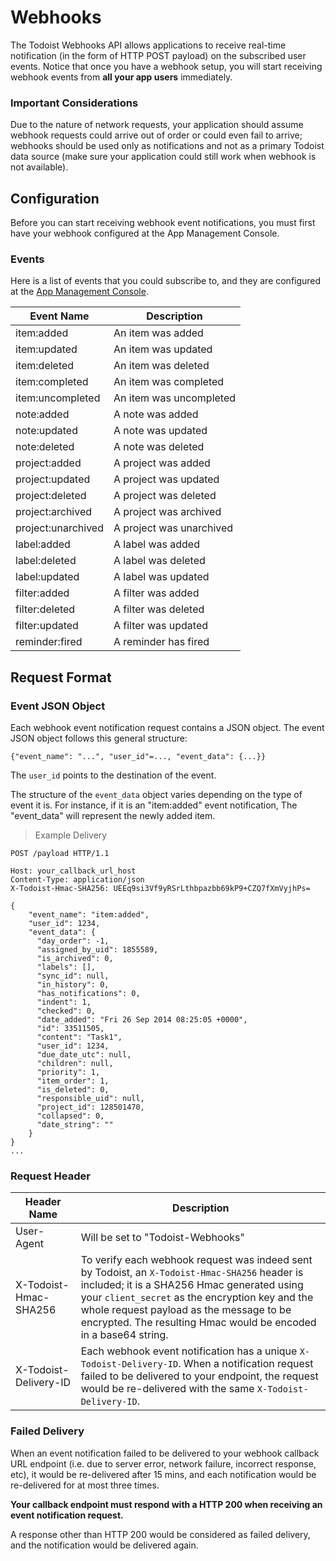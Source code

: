 # Webhooks

The Todoist Webhooks API allows applications to receive real-time notification
(in the form of HTTP POST payload) on the subscribed user events. Notice that
once you have a webhook setup, you will start receiving webhook events from
**all your app users** immediately.

### Important Considerations

Due to the nature of network requests, your application should assume webhook
requests could arrive out of order or could even fail to arrive; webhooks should
be used only as notifications and not as a primary Todoist data source (make
sure your application could still work when webhook is not available).


## Configuration

Before you can start receiving webhook event notifications, you must first have
your webhook configured at the App Management Console.

### Events

Here is a list of events that you could subscribe to, and they are configured at
the [App Management Console](/appconsole.html).

Event Name | Description
-------- | -----------
item:added | An item was added
item:updated | An item was updated
item:deleted | An item was deleted
item:completed | An item was completed
item:uncompleted | An item was uncompleted
note:added | A note was added
note:updated | A note was updated
note:deleted | A note was deleted
project:added | A project was added
project:updated | A project was updated
project:deleted | A project was deleted
project:archived |  A project was archived
project:unarchived | A project was unarchived
label:added | A label was added
label:deleted | A label was deleted
label:updated | A label was updated
filter:added | A filter was added
filter:deleted | A filter was deleted
filter:updated | A filter was updated
reminder:fired | A reminder has fired


## Request Format

### Event JSON Object

Each webhook event notification request contains a JSON object. The event JSON
object follows this general structure:

`{"event_name": "...", "user_id"=..., "event_data": {...}}`

The `user_id` points to the destination of the event.

The structure of the `event_data` object varies depending on the type of event
it is. For instance, if it is an "item:added" event notification, The
"event_data" will represent the newly added item.

> Example Delivery

```text
POST /payload HTTP/1.1

Host: your_callback_url_host
Content-Type: application/json
X-Todoist-Hmac-SHA256: UEEq9si3Vf9yRSrLthbpazbb69kP9+CZQ7fXmVyjhPs=

{
    "event_name": "item:added",
    "user_id": 1234,
    "event_data": {
      "day_order": -1,
      "assigned_by_uid": 1855589,
      "is_archived": 0,
      "labels": [],
      "sync_id": null,
      "in_history": 0,
      "has_notifications": 0,
      "indent": 1,
      "checked": 0,
      "date_added": "Fri 26 Sep 2014 08:25:05 +0000",
      "id": 33511505,
      "content": "Task1",
      "user_id": 1234,
      "due_date_utc": null,
      "children": null,
      "priority": 1,
      "item_order": 1,
      "is_deleted": 0,
      "responsible_uid": null,
      "project_id": 128501470,
      "collapsed": 0,
      "date_string": ""
    }
}
...
```

### Request Header

Header Name | Description
-------- | -----------
User-Agent | Will be set to "Todoist-Webhooks"
X-Todoist-Hmac-SHA256 | To verify each webhook request was indeed sent by Todoist, an `X-Todoist-Hmac-SHA256` header is included; it is a SHA256 Hmac generated using your `client_secret` as the encryption key and the whole request payload as the message to be encrypted. The resulting Hmac would be encoded in a base64 string.
X-Todoist-Delivery-ID | Each webhook event notification has a unique `X-Todoist-Delivery-ID`. When a notification request failed to be delivered to your endpoint, the request would be re-delivered with the same `X-Todoist-Delivery-ID`.


### Failed Delivery

When an event notification failed to be delivered to your webhook callback URL
endpoint (i.e. due to server error, network failure, incorrect response, etc),
it would be re-delivered after 15 mins, and each notification would be
re-delivered for at most three times.

**Your callback endpoint must respond with a HTTP 200 when receiving an event
notification request.**

A response other than HTTP 200 would be considered as failed delivery, and the
notification would be delivered again.

